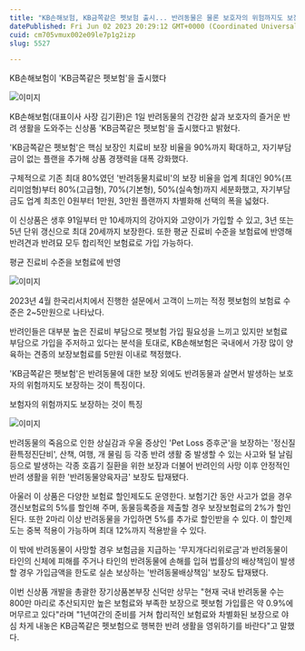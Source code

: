 ```yaml
---
title: "KB손해보험, KB금쪽같은 펫보험 출시... 반려동물은 물론 보호자의 위험까지도 보장"
datePublished: Fri Jun 02 2023 20:29:12 GMT+0000 (Coordinated Universal Time)
cuid: cm705vmux002e09le7p1g2izp
slug: 5527

---
```



KB손해보험이 'KB금쪽같은 펫보험'을 출시했다

![이미지](https://cdn.hashnode.com/res/hashnode/image/upload/v1739258955414/562b1221-39b4-4f53-bd09-5ba7540430c2.jpeg)

KB손해보험(대표이사 사장 김기환)은 1일 반려동물의 건강한 삶과 보호자의 즐거운 반려 생활을 도와주는 신상품 'KB금쪽같은 펫보험'을 출시했다고 밝혔다.

'KB금쪽같은 펫보험'은 핵심 보장인 치료비 보장 비율을 90%까지 확대하고, 자기부담금이 없는 플랜을 추가해 상품 경쟁력을 대폭 강화했다.

구체적으로 기존 최대 80%였던 '반려동물치료비'의 보장 비율을 업계 최대인 90%(프리미엄형)부터 80%(고급형), 70%(기본형), 50%(실속형)까지 세분화했고, 자기부담금도 업계 최초인 0원부터 1만원, 3만원 플랜까지 차별화해 선택의 폭을 넓혔다.

이 신상품은 생후 91일부터 만 10세까지의 강아지와 고양이가 가입할 수 있고, 3년 또는 5년 단위 갱신으로 최대 20세까지 보장한다. 또한 평균 진료비 수준을 보험료에 반영해 반려견과 반려묘 모두 합리적인 보험료로 가입 가능하다.

평균 진료비 수준을 보험료에 반영

![이미지](https://cdn.hashnode.com/res/hashnode/image/upload/v1739258957211/7ae0abf7-9f69-494a-b10a-2231fad44a63.jpeg)

2023년 4월 한국리서치에서 진행한 설문에서 고객이 느끼는 적정 펫보험의 보험료 수준은 2~5만원으로 나타났다.

반려인들은 대부분 높은 진료비 부담으로 펫보험 가입 필요성을 느끼고 있지만 보험료 부담으로 가입을 주저하고 있다는 분석을 토대로, KB손해보험은 국내에서 가장 많이 양육하는 견종의 보장보험료를 5만원 이내로 책정했다.

'KB금쪽같은 펫보험'은 반려동물에 대한 보장 외에도 반려동물과 살면서 발생하는 보호자의 위험까지도 보장하는 것이 특징이다.

보험자의 위험까지도 보장하는 것이 특징

![이미지](https://cdn.hashnode.com/res/hashnode/image/upload/v1739258959164/e2e7aedf-2907-4fbe-8512-90131777f56b.jpeg)

반려동물의 죽음으로 인한 상실감과 우울 증상인 'Pet Loss 증후군'을 보장하는 '정신질환특정진단비', 산책, 여행, 개 물림 등 각종 반려 생활 중 발생할 수 있는 사고와 털 날림 등으로 발생하는 각종 호흡기 질환을 위한 보장과 더불어 반려인의 사망 이후 안정적인 반려 생활을 위한 '반려동물양육자금' 보장도 탑재됐다.

아울러 이 상품은 다양한 보험료 할인제도도 운영한다. 보험기간 동안 사고가 없을 경우 갱신보험료의 5%를 할인해 주며, 동물등록증을 제출할 경우 보장보험료의 2%가 할인된다. 또한 2마리 이상 반려동물을 가입하면 5%를 추가로 할인받을 수 있다. 이 할인제도는 중복 적용이 가능하며 최대 12%까지 적용받을 수 있다.

이 밖에 반려동물이 사망할 경우 보험금을 지급하는 '무지개다리위로금'과 반려동물이 타인의 신체에 피해를 주거나 타인의 반려동물에 손해를 입혀 법률상의 배상책임이 발생할 경우 가입금액을 한도로 실손 보상하는 '반려동물배상책임' 보장도 탑재됐다.

이번 신상품 개발을 총괄한 장기상품본부장 신덕만 상무는 "현재 국내 반려동물 수는 800만 마리로 추산되지만 높은 보험료와 부족한 보장으로 펫보험 가입률은 약 0.9%에 머무르고 있다"라며 "1년여간의 준비를 거쳐 합리적인 보험료와 차별화된 보장으로 야심 차게 내놓은 KB금쪽같은 펫보험으로 행복한 반려 생활을 영위하기를 바란다"고 말했다.